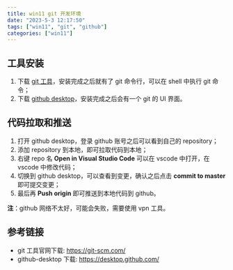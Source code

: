 ```yaml
---
title: win11 git 开发环境
date: "2023-5-3 12:17:50"
tags: ["win11", "git", "github"]
categories: ["win11"]
---
```


## 工具安装

1. 下载 [git 工具](https://git-scm.com/)，安装完成之后就有了 git 命令行，可以在 shell 中执行 git 命令；
2. 下载 [github desktop](https://desktop.github.com/)，安装完成之后会有一个 git 的 UI 界面。

## 代码拉取和推送

1. 打开 github desktop，登录 github 账号之后可以看到自己的 repository；
2. 添加 repository 到本地，即可拉取代码到本地；
3. 右键 repo 名 **Open in Visual Studio Code** 可以在 vscode 中打开，在 vscode 中修改代码；
4. 切换到 github desktop，可以查看到变更，确认之后点击 **commit to master** 即可提交变更；
5. 最后再 **Push origin** 即可推送到本地代码到 github。

**注**：github 网络不太好，可能会失败，需要使用 vpn 工具。

## 参考链接

- git 工具官网下载: <https://git-scm.com/>
- github-desktop 下载: <https://desktop.github.com/>
